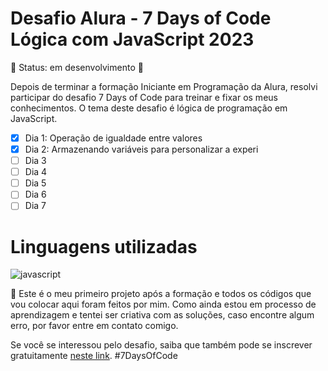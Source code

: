 # Desafio Alura - 7 Days of Code Lógica com JavaScript 2023

:construction: Status: em desenvolvimento :construction:

Depois de terminar a formação Iniciante em Programação da Alura, resolvi participar do desafio 7 Days of Code para treinar e fixar os meus conhecimentos. O tema deste desafio é lógica de programação em JavaScript.

- [X] Dia 1: Operação de igualdade entre valores
- [X] Dia 2: Armazenando variáveis para personalizar a experi
- [ ] Dia 3
- [ ] Dia 4
- [ ] Dia 5
- [ ] Dia 6
- [ ] Dia 7

# Linguagens utilizadas

![javascript](https://img.shields.io/badge/JavaScript-F7DF1E?style=for-the-badge&logo=javascript&logoColor=black)



:beginner: Este é o meu primeiro projeto após a formação e todos os códigos que vou colocar aqui foram feitos por mim. Como ainda estou em processo de aprendizagem e tentei ser criativa com as soluções, caso encontre algum erro, por favor entre em contato comigo.

Se você se interessou pelo desafio, saiba que também pode se inscrever gratuitamente [neste link](https://7daysofcode.io/matricula/logica-programacao).
#7DaysOfCode
